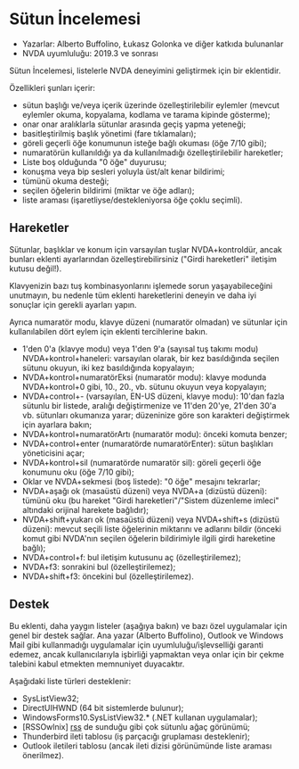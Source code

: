 # Sütun İncelemesi

* Yazarlar: Alberto Buffolino, Łukasz Golonka ve diğer katkıda bulunanlar
* NVDA uyumluluğu: 2019.3 ve sonrası

Sütun İncelemesi, listelerle NVDA deneyimini geliştirmek için bir eklentidir.

Özellikleri şunları içerir:

* sütun başlığı ve/veya içerik üzerinde özelleştirilebilir eylemler (mevcut eylemler okuma, kopyalama, kodlama ve tarama kipinde gösterme);
* onar onar aralıklarla sütunlar arasında geçiş yapma yeteneği;
* basitleştirilmiş başlık yönetimi (fare tıklamaları);
* göreli geçerli öğe konumunun isteğe bağlı okuması (öğe 7/10 gibi);
* numaratörün kullanıldığı ya da kullanılmadığı özelleştirilebilir hareketler;
* Liste boş olduğunda "0 öğe" duyurusu;
* konuşma veya bip sesleri yoluyla üst/alt kenar bildirimi;
* tümünü okuma desteği;
* seçilen öğelerin bildirimi (miktar ve öğe adları);
* liste araması (işaretliyse/destekleniyorsa öğe çoklu seçimli).

## Hareketler

Sütunlar, başlıklar ve konum için varsayılan tuşlar NVDA+kontroldür, ancak bunları eklenti ayarlarından özelleştirebilirsiniz ("Girdi hareketleri" iletişim kutusu değil!).

Klavyenizin bazı tuş kombinasyonlarını işlemede sorun yaşayabileceğini unutmayın, bu nedenle tüm eklenti hareketlerini deneyin ve daha iyi sonuçlar için gerekli ayarları yapın.

Ayrıca numaratör modu, klavye düzeni (numaratör olmadan) ve sütunlar için kullanılabilen dört eylem için eklenti tercihlerine bakın.

* 1'den 0'a (klavye modu) veya 1'den 9'a (sayısal tuş takımı modu) NVDA+kontrol+haneleri: varsayılan olarak, bir kez basıldığında seçilen sütunu okuyun, iki kez basıldığında kopyalayın;
* NVDA+kontrol+numaratörEksi (numaratör modu): klavye modunda NVDA+kontrol+0 gibi, 10., 20., vb. sütunu okuyun veya kopyalayın;
* NVDA+control+- (varsayılan, EN-US düzeni, klavye modu): 10'dan fazla sütunlu bir listede, aralığı değiştirmenize ve 11'den 20'ye, 21'den 30'a vb. sütunları okumanıza yarar; düzeninize göre son karakteri değiştirmek için ayarlara bakın;
* NVDA+kontrol+numaratörArtı (numaratör modu): önceki komuta benzer;
* NVDA+control+enter (numaratörde numaratörEnter): sütun başlıkları yöneticisini açar;
* NVDA+kontrol+sil (numaratörde numaratör sil): göreli geçerli öğe konumunu oku (öğe 7/10 gibi);
* Oklar ve NVDA+sekmesi (boş listede): "0 öğe" mesajını tekrarlar;
* NVDA+aşağı ok (masaüstü düzeni) veya NVDA+a (dizüstü düzeni): tümünü oku (bu hareket "Girdi hareketleri"/"Sistem düzenleme imleci" altındaki orijinal harekete  bağlıdır);
* NVDA+shift+yukarı ok (masaüstü düzeni) veya NVDA+shift+s (dizüstü düzeni): mevcut seçili liste öğelerinin miktarını ve adlarını bildir (önceki komut gibi NVDA'nın seçilen öğelerin bildirimiyle ilgili girdi hareketine bağlı);
* NVDA+control+f: bul iletişim kutusunu aç (özelleştirilemez);
* NVDA+f3: sonrakini bul (özelleştirilemez);
* NVDA+shift+f3: öncekini bul (özelleştirilemez).

## Destek

Bu eklenti, daha yaygın listeler (aşağıya bakın) ve bazı özel uygulamalar için genel bir destek sağlar. Ana yazar (Alberto Buffolino), Outlook ve Windows Mail gibi kullanmadığı uygulamalar için uyumluluğu/işlevselliği garanti edemez, ancak kullanıcılarıyla işbirliği yapmaktan veya onlar için bir çekme talebini kabul etmekten memnuniyet duyacaktır.

Aşağıdaki liste türleri desteklenir:

* SysListView32;
* DirectUIHWND (64 bit sistemlerde bulunur);
* WindowsForms10.SysListView32.* (.NET kullanan uygulamalar);
* [RSSOwlnix] [rss] de sunduğu gibi çok sütunlu ağaç görünümü;
* Thunderbird ileti tablosu (iş parçacığı gruplaması desteklenir);
* Outlook iletileri tablosu (ancak ileti dizisi görünümünde liste araması önerilmez).

[rss]: https://github.com/ABuffEr/rssowlnixSupport
